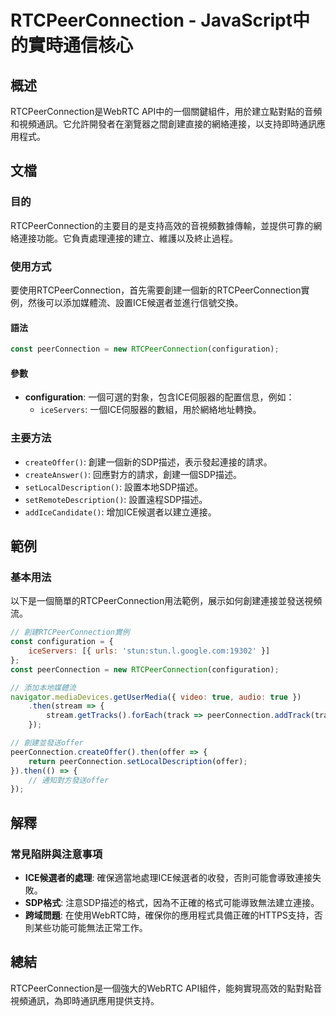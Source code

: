 <!--
Meta Description: # RTCPeerConnection - JavaScript中的實時通信核心 ## 概述 RTCPeerConnection是WebRTC API中的一個關鍵組件，用於建立點對點的音頻和視頻通訊。它允許開發者在瀏覽器之間創建直接的網絡連接，以支持即時通訊應用程式。 ## 文檔 ### 目的 RT...
Meta Keywords: peerconnection, configuration, rtcpeerconnection, const, then
-->

# RTCPeerConnection - JavaScript中的實時通信核心

## 概述
RTCPeerConnection是WebRTC API中的一個關鍵組件，用於建立點對點的音頻和視頻通訊。它允許開發者在瀏覽器之間創建直接的網絡連接，以支持即時通訊應用程式。

## 文檔
### 目的
RTCPeerConnection的主要目的是支持高效的音視頻數據傳輸，並提供可靠的網絡連接功能。它負責處理連接的建立、維護以及終止過程。

### 使用方式
要使用RTCPeerConnection，首先需要創建一個新的RTCPeerConnection實例，然後可以添加媒體流、設置ICE候選者並進行信號交換。

#### 語法
```javascript
const peerConnection = new RTCPeerConnection(configuration);
```

#### 參數
- **configuration**: 一個可選的對象，包含ICE伺服器的配置信息，例如：
  - `iceServers`: 一個ICE伺服器的數組，用於網絡地址轉換。

### 主要方法
- `createOffer()`: 創建一個新的SDP描述，表示發起連接的請求。
- `createAnswer()`: 回應對方的請求，創建一個SDP描述。
- `setLocalDescription()`: 設置本地SDP描述。
- `setRemoteDescription()`: 設置遠程SDP描述。
- `addIceCandidate()`: 增加ICE候選者以建立連接。

## 範例
### 基本用法
以下是一個簡單的RTCPeerConnection用法範例，展示如何創建連接並發送視頻流。

```javascript
// 創建RTCPeerConnection實例
const configuration = {
    iceServers: [{ urls: 'stun:stun.l.google.com:19302' }]
};
const peerConnection = new RTCPeerConnection(configuration);

// 添加本地媒體流
navigator.mediaDevices.getUserMedia({ video: true, audio: true })
    .then(stream => {
        stream.getTracks().forEach(track => peerConnection.addTrack(track, stream));
    });

// 創建並發送offer
peerConnection.createOffer().then(offer => {
    return peerConnection.setLocalDescription(offer);
}).then(() => {
    // 通知對方發送offer
});
```

## 解釋
### 常見陷阱與注意事項
- **ICE候選者的處理**: 確保適當地處理ICE候選者的收發，否則可能會導致連接失敗。
- **SDP格式**: 注意SDP描述的格式，因為不正確的格式可能導致無法建立連接。
- **跨域問題**: 在使用WebRTC時，確保你的應用程式具備正確的HTTPS支持，否則某些功能可能無法正常工作。

## 總結
RTCPeerConnection是一個強大的WebRTC API組件，能夠實現高效的點對點音視頻通訊，為即時通訊應用提供支持。